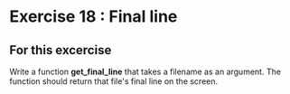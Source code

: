 # Exercise 18 : Final line

## For this excercise
Write a function __get_final_line__ that takes a filename as an argument.
The function should return that file's final line on the screen. 



